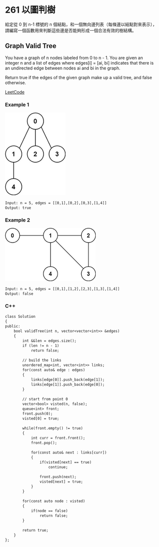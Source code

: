 # 261  以圖判樹

給定從 0 到 n-1 標號的 n 個結點，和一個無向邊列表（每條邊以結點對來表示），請編寫一個函數用來判斷這些邊是否能夠形成一個合法有效的樹結構。

## Graph Valid Tree

You have a graph of n nodes labeled from 0 to n - 1. You are given an integer n and a list of edges where edges[i] = [ai, bi] indicates that there is an undirected edge between nodes ai and bi in the graph.

Return true if the edges of the given graph make up a valid tree, and false otherwise.

[LeetCode](https://leetcode-cn.com/graph-valid-tree/)

### Example 1

<img src="img/261_1.jpg" width = "200"/>

```
Input: n = 5, edges = [[0,1],[0,2],[0,3],[1,4]]
Output: true
```

### Example 2

<img src="img/261_2.jpg" width = "300"/>

```
Input: n = 5, edges = [[0,1],[1,2],[2,3],[1,3],[1,4]]
Output: false
```

### C++ 

```
class Solution
{
public:
    bool validTree(int n, vector<vector<int>> &edges)
    {
        int &&len = edges.size();
        if (len != n - 1)
            return false;
        
        // build the links
        unordered_map<int, vector<int>> links;
        for(const auto& edge : edges)
        {
            links[edge[0]].push_back(edge[1]);
            links[edge[1]].push_back(edge[0]);
        }

        // start from point 0
        vector<bool> visted(n, false);
        queue<int> front;
        front.push(0);
        visted[0] = true;

        while(front.empty() != true)
        {
            int curr = front.front();
            front.pop();

            for(const auto& next : links[curr])
            {
                if(visted[next] == true)
                    continue;
                
                front.push(next);
                visted[next] = true;
            }
        }

        for(const auto node : visted)
        {
            if(node == false)
                return false;
        }

        return true;
    }
};
```

